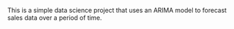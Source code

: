 This is a simple data science project that uses an ARIMA model to forecast sales data over a period of time. 
